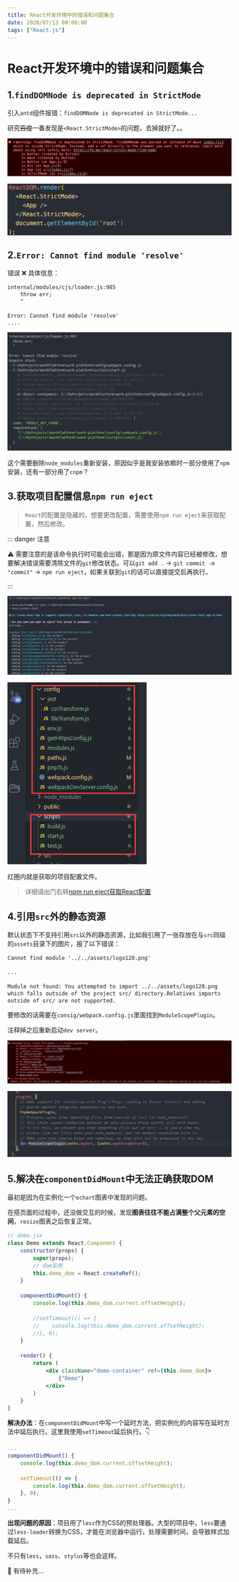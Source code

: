 ```yaml
---
title: React开发环境中的错误和问题集合
date: 2020/07/13 00:00:00
tags: ["React.js"]
---
```


# React开发环境中的错误和问题集合

<ClientOnly>
  <display-bar :displayData="$frontmatter"></display-bar>
</ClientOnly>

## 1.`findDOMNode is deprecated in StrictMode`

引入`antd`组件报错：`findDOMNode is deprecated in StrictMode...`

研究~~百度~~一番发现是`<React.StrictMode>`的问题，去掉就好了。。

![react-errors-01](/images/frontend/react/react-errors-01.png)

![react-errors-02](/images/frontend/react/react-errors-02.png)

## 2.`Error: Cannot find module 'resolve'`

错误 ❌ 具体信息：

```
internal/modules/cjs/loader.js:985
	throw err;
	^

Error: Cannot find module 'resolve'
....
```

![react-errors-03](/images/frontend/react/react-errors-03.png)

这个需要删除`node_modules`重新安装，原因似乎是我安装依赖时一部分使用了`npm`安装，还有一部分用了`cnpm`？

## 3.获取项目配置信息`npm run eject`

> `React`的配置是隐藏的，想要更改配置，需要使用`npm run eject`来获取配置，然后修改。

::: danger 注意

⚠️ 需要注意的是该命令执行时可能会出错，那是因为原文件内容已经被修改，想要解决错误需要清除文件的`git`修改状态。可以`git add .` -> `git commit -m "commit"` -> `npm run eject`，如果关联到`git`的话可以直接提交后再执行。

:::

![react-errors-04](/images/frontend/react/react-errors-04.png)

![react-errors-05](/images/frontend/react/react-errors-05.png)

红圈内就是获取的项目配置文件。

> 详细请出门右转[npm run eject获取React配置](/blog/frontend/react/npm-run-eject.html)

## 4.引用`src`外的静态资源

默认状态下不支持引用`src`以外的静态资源，比如我引用了一张存放在与`src`同级的`assets`目录下的图片，报了以下错误：

```
Cannot find module '../../assets/logo128.png'

...

Module not found: You attempted to import ../../assets/logo128.png which falls outside of the project src/ directory.Relatives imports outside of src/ are not supported.
```

要修改的话需要在`consig/webpack.config.js`里面找到`ModuleScopePlugin`。

注释掉之后重新启动`dev server`。

![react-errors-07](/images/frontend/react/react-errors-07.png)

![react-errors-08](/images/frontend/react/react-errors-08.png)

## 5.解决在`componentDidMount`中无法正确获取DOM

最初是因为在实例化一个`echart`图表中发现的问题。

在搭页面的过程中，还没做交互的时候，发现**图表往往不能占满整个父元素的空间**，`resize`图表之后恢复正常。

```jsx {10}
// demo.jsx
class Demo extends React.Component {
    constructor(props) {
        super(props);
        // dom实例
        this.demo_dom = React.createRef();
    }

    componentDidMount() {
        console.log(this.demo_dom.current.offsetHeight);

        //setTimeout(() => {
        //    console.log(this.demo_dom.current.offsetHeight);
        //}, 0);
    }

    render() {
        return (
            <div className="demo-container" ref={this.demo_dom}>
                {"Demo"}
            </div>
        )
    }
}
```

**解决办法**：在`componentDidMount`中写一个延时方法，把实例化的内容写在延时方法中延后执行。这里我使用`setTimeout`延后执行。👇

```jsx {3,6}
...
componentDidMount() {
    console.log(this.demo_dom.current.offsetHeight);

    setTimeout(() => {
        console.log(this.demo_dom.current.offsetHeight);
    }, 0);
}
...
```

**出现问题的原因**：项目用了`less`作为CSS的预处理器。大型的项目中，`less`要通过`less-loader`转换为CSS，才能在浏览器中运行，处理需要时间，会导致样式加载延后。

不只有`less`，`sass`、`stylus`等也会这样。

🍗 有待补充...

